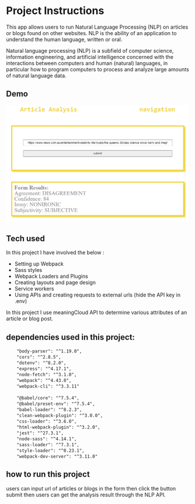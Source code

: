 # Project Instructions

This app allows users to run Natural Language Processing (NLP) on articles or blogs found on other websites. NLP is the ability of an application to understand the human language, written or oral.

Natural language processing (NLP) is a subfield of computer science, information engineering, and artificial intelligence concerned with the interactions between computers and human (natural) languages, in particular how to program computers to process and analyze large amounts of natural language data.

## Demo

<img src="/demo/demo.png" width='500px' style="text-align:center;">

## Tech used

In this project I have involved the below :

- Setting up Webpack
- Sass styles
- Webpack Loaders and Plugins
- Creating layouts and page design
- Service workers
- Using APIs and creating requests to external urls (hide the API key in .env)

In this project I use meaningCloud API to determine various attributes of an article or blog post.

## dependencies used in this project:

        "body-parser": "^1.19.0",
        "cors": "^2.8.5",
        "dotenv": "^8.2.0",
        "express": "^4.17.1",
        "node-fetch": "^3.1.0",
        "webpack": "^4.43.0",
        "webpack-cli": "^3.3.11"

        "@babel/core": "^7.5.4",
        "@babel/preset-env": "^7.5.4",
        "babel-loader": "^8.2.3",
        "clean-webpack-plugin": "^3.0.0",
        "css-loader": "^3.6.0",
        "html-webpack-plugin": "^3.2.0",
        "jest": "^27.3.1",
        "node-sass": "^4.14.1",
        "sass-loader": "^7.3.1",
        "style-loader": "^0.23.1",
        "webpack-dev-server": "^3.11.0"

## how to run this project

users can input url of articles or blogs in the form then click the button submit then users can get the analysis result through the NLP API.
